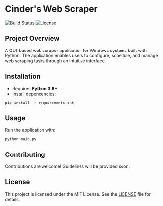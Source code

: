 # Cinder's Web Scraper

[![Build Status](https://img.shields.io/badge/build-passing-brightgreen)](#)
[![License](https://img.shields.io/badge/license-MIT-blue)](#license)

## Project Overview

A GUI-based web scraper application for Windows systems built with Python. The application enables users to configure, schedule, and manage web scraping tasks through an intuitive interface.

## Installation

- Requires **Python 3.8+**
- Install dependencies:

```bash
pip install -r requirements.txt
```

## Usage

Run the application with:

```bash
python main.py
```

## Contributing

Contributions are welcome! Guidelines will be provided soon.

## License

This project is licensed under the MIT License. See the [LICENSE](LICENSE) file for details.
